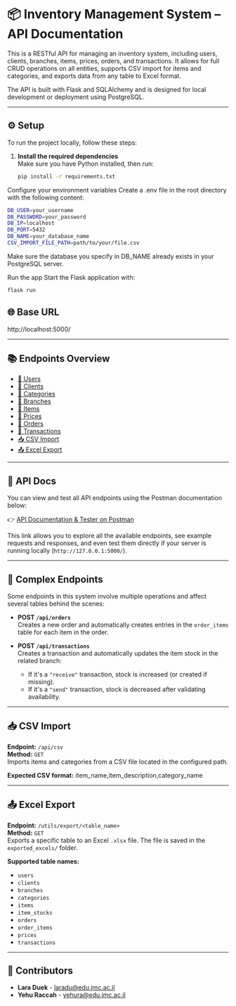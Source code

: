 # 📦 Inventory Management System – API Documentation

This is a RESTful API for managing an inventory system, including users, clients, branches, items, prices, orders, and transactions. It allows for full CRUD operations on all entities, supports CSV import for items and categories, and exports data from any table to Excel format.

The API is built with Flask and SQLAlchemy and is designed for local development or deployment using PostgreSQL.

---

## ⚙️ Setup

To run the project locally, follow these steps:

1. **Install the required dependencies**  
   Make sure you have Python installed, then run:

   ```bash
   pip install -r requirements.txt
   ```
Configure your environment variables
Create a .env file in the root directory with the following content:
```bash
DB_USER=your_username
DB_PASSWORD=your_password
DB_IP=localhost
DB_PORT=5432
DB_NAME=your_database_name
CSV_IMPORT_FILE_PATH=path/to/your/file.csv
```
Make sure the database you specify in DB_NAME already exists in your PostgreSQL server.

Run the app
Start the Flask application with:
```bash
flask run
```

## 🌐 Base URL
http://localhost:5000/

---

## 📚 Endpoints Overview

- [🔹 Users](#users)
- [🔹 Clients](#clients)
- [🔹 Categories](#categories)
- [🔹 Branches](#branches)
- [🔹 Items](#items)
- [🔹 Prices](#prices)
- [🔹 Orders](#orders)
- [🔹 Transactions](#transactions)
- [📥 CSV Import](#csv-import)
- [📤 Excel Export](#excel-export)

---

## 📘 API Docs

You can view and test all API endpoints using the Postman documentation below:

👉 [API Documentation & Tester on Postman](https://documenter.getpostman.com/view/41474192/2sB34fkfnw)

This link allows you to explore all the available endpoints, see example requests and responses, and even test them directly if your server is running locally (`http://127.0.0.1:5000/`).

---

## 🧩 Complex Endpoints

Some endpoints in this system involve multiple operations and affect several tables behind the scenes:

- **POST `/api/orders`**  
  Creates a new order and automatically creates entries in the `order_items` table for each item in the order.

- **POST `/api/transactions`**  
  Creates a transaction and automatically updates the item stock in the related branch:  
  - If it's a `"receive"` transaction, stock is increased (or created if missing).  
  - If it's a `"send"` transaction, stock is decreased after validating availability.

---

## 📥 CSV Import

**Endpoint:** `/api/csv`  
**Method:** `GET`  
Imports items and categories from a CSV file located in the configured path.

**Expected CSV format:**
item_name,item_description,category_name


---

## 📤 Excel Export

**Endpoint:** `/utils/export/<table_name>`  
**Method:** `GET`  
Exports a specific table to an Excel `.xlsx` file. The file is saved in the `exported_excels/` folder.

**Supported table names:**

- `users`  
- `clients`  
- `branches`  
- `categories`  
- `items`  
- `item_stocks`  
- `orders`  
- `order_items`  
- `prices`  
- `transactions`


---

## 👥 Contributors

- **Lara Duek** - laradu@edu.jmc.ac.il
- **Yehu Raccah** - yehura@edu.jmc.ac.il
